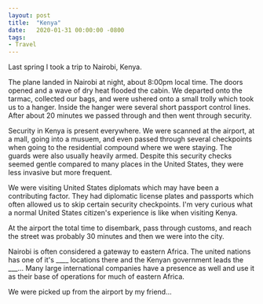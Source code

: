 ```yaml
---
layout: post
title:  "Kenya"
date:   2020-01-31 00:00:00 -0800
tags:
- Travel
---
```



Last spring I took a trip to Nairobi, Kenya.

The plane landed in Nairobi at night, about 8:00pm local time. The doors opened and a wave of dry heat flooded the cabin. We departed onto the tarmac, collected our bags, and were ushered onto a small trolly which took us to a hanger. Inside the hanger were several short passport control lines. After about 20 minutes we passed through and then went through security.

Security in Kenya is present everywhere. We were scanned at the airport, at a mall, going into a musuem, and even passed through several checkpoints when going to the residential compound where we were staying. The guards were also usually heavily armed. Despite this security checks seemed gentle compared to many places in the United States, they were less invasive but more frequent. 

We were visiting United States diplomats which may have been a contributing factor. They had diplomatic license plates and passports which often allowed us to skip certain security checkpoints. I'm very curious what a normal United States citizen's experience is like when visiting Kenya.

At the airport the total time to disembark, pass through customs, and reach the street was probably 30 minutes and then we were into the city.

Nairobi is often considered a gateway to eastern Africa. The united nations has one of it's ____ locations there and the Kenyan government leads the ___... Many large international companies have a presence as well and use it as their base of operations for much of eastern Africa.

We were picked up from the airport by my friend...